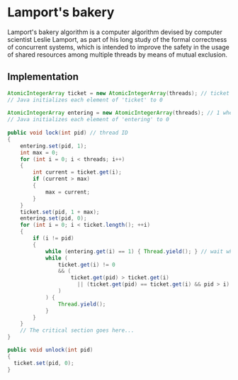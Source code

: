# Lamport's bakery

Lamport's bakery algorithm is a computer algorithm devised by computer scientist Leslie Lamport, as part of his long study of the formal correctness of concurrent systems, which is intended to improve the safety in the usage of shared resources among multiple threads by means of mutual exclusion.

## Implementation

```java
AtomicIntegerArray ticket = new AtomicIntegerArray(threads); // ticket for threads in line, n - number of threads
// Java initializes each element of 'ticket' to 0
 
AtomicIntegerArray entering = new AtomicIntegerArray(threads); // 1 when thread entering in line
// Java initializes each element of 'entering' to 0
 
public void lock(int pid) // thread ID
{
    entering.set(pid, 1);
    int max = 0;
    for (int i = 0; i < threads; i++)
    {
        int current = ticket.get(i);
        if (current > max)
        {
            max = current;
        }
    }
    ticket.set(pid, 1 + max); 
    entering.set(pid, 0);
    for (int i = 0; i < ticket.length(); ++i)
    {
        if (i != pid)
        {
            while (entering.get(i) == 1) { Thread.yield(); } // wait while other thread picks a ticket
            while (
                ticket.get(i) != 0 
                && ( 
                    ticket.get(pid) > ticket.get(i)  
                      || (ticket.get(pid) == ticket.get(i) && pid > i)
                )
            ) { 
                Thread.yield(); 
            }
        }
    }
    // The critical section goes here...
}

public void unlock(int pid)
{
  ticket.set(pid, 0);
}
```